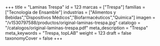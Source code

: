 +++
title = "Laminas Trespa"
id = 123
marcas = ["Trespa"]
familias = ["Tecnología de Ensamble"]
industrias = ["Alimentos y Bebidas","Dispositivos Médicos","Biofarmacéuticos","Química"]
imagen = "/v1530797588/productos/original-laminas-trespa.jpg"
catalogo = "/catalogos/original-laminas-trespa.pdf"
meta_description = "Trespa"
meta_keywords = "Trespa, topLAB"
weight = 123
draft = false
taxonomyCover = false
+++
